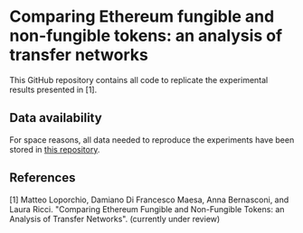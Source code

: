 # Comparing Ethereum fungible and non-fungible tokens: an analysis of transfer networks

This GitHub repository contains all code to replicate the experimental results presented in [1].

## Data availability

For space reasons, all data needed to reproduce the experiments have been stored in [this repository](https://zenodo.org/doi/10.5281/zenodo.10644076).

## References

[1] Matteo Loporchio, Damiano Di Francesco Maesa, Anna Bernasconi, and Laura Ricci. "Comparing Ethereum Fungible and Non-Fungible Tokens: an Analysis of Transfer Networks". (currently under review)






